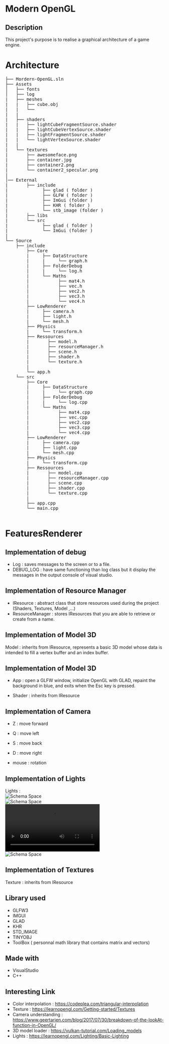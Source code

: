 Modern OpenGL   
===============   


Description      
------------      

This project's purpose is to realise a graphical architecture of a game engine.    


# Architecture    
<pre>
├── Mordern-OpenGL.sln   
├── Assets   
│   ├── fonts   
│   ├── log   
|   ├── meshes
|   |   ├── cube.obj
|   |   └── 
|   |
|   ├── shaders
|   |   ├── lightCubeFragmentSource.shader
|   |   ├── lightCubeVertexSource.shader
|   |   ├── lightFragmentSource.shader
|   |   └── lightVertexSource.shader
|   |
|   └── textures
|       ├── awesomeface.png
|       ├── container.jpg
|       ├── container2.png
|       └── container2_specular.png
|   
│── External  
|       ├── include
|             ├── glad ( folder )
|             ├── GLFW ( folder )
|             ├── ImGui (folder )
|             ├── KHR ( folder )
|             └── stb_image (folder )
|       ├── libs
|       └── src
|             ├── glad ( folder )
|             └── ImGui (folder )
|       
└── Source   
    ├── include   
        ├── Core   
        |     ├── DataStructure
        |     |     └── graph.h
        |     ├── FolderDebug
        |     |     └── log.h
        |     └── Maths
        |           ├── mat4.h
        |           ├── vec.h
        |           ├── vec2.h
        |           ├── vec3.h
        |           └── vec4.h
        ├── LowRenderer   
        |     ├── camera.h
        |     ├── light.h
        |     └── mesh.h
        ├── Physics   
        |     └── transform.h
        ├── Ressources   
        |       ├── model.h
        |       ├── resourceManager.h
        |       ├── scene.h
        |       ├── shader.h
        |       └── texture.h
        |
        └── app.h
    └── src   
        ├── Core   
        |     ├── DataStructure
        |     |     └── graph.cpp
        |     ├── FolderDebug
        |     |     └── log.cpp
        |     └── Maths
        |           ├── mat4.cpp
        |           ├── vec.cpp
        |           ├── vec2.cpp
        |           ├── vec3.cpp
        |           └── vec4.cpp
        ├── LowRenderer   
        |     ├── camera.cpp
        |     ├── light.cpp
        |     └── mesh.cpp
        ├── Physics   
        |     └── transform.cpp
        ├── Ressources   
        |       ├── model.cpp
        |       ├── resourceManager.cpp
        |       ├── scene.cpp
        |       ├── shader.cpp
        |       └── texture.cpp
        |
        ├── app.cpp
        └── main.cpp

</pre>
# FeaturesRenderer       
      
## Implementation of debug          
     
- Log : saves messages to the screen or to a file.     
- DEBUG_LOG : have same functioning than log class but it display the messages in the output console of visual studio.    
   
 
## Implementation of Resource Manager    
    
- IResource : abstract class that store resources used during the project (Shaders, Textures, Model ,...)        
- ResourceManager : stores IResources that you are able to retrieve or create from a name.          

## Implementation of Model 3D      
      
Model : inherits from IResource, represents a basic 3D model whose data is intended to fill a vertex buffer and an index buffer.    

## Implementation of Model 3D          
        
- App : open a GLFW window, initialize OpenGL with GLAD, repaint
the background in blue, and exits when the Esc key is pressed.      
    
- Shader : inherits from IResource      
    
## Implementation of Camera    

- Z : move forward    
- Q : move left    
- S : move back    
- D : move right    
       
- mouse : rotation     

## Implementation of Lights       
   
Lights :      
![Schema Space](./Modern-OpenGL/Assets/fonts/basicLight.png)    
![Schema Space](./Modern-OpenGL/Assets/fonts/casters.png)    
![Schema Space](./Modern-OpenGL/Assets/fonts/Modern-OpenGL%202023-06-04%2018-10-26.mp4)    
![Schema Space](./Modern-OpenGL/Assets/fonts/multiple_lights.png)    
  

## Implementation of Textures      
    

Texture : inherits from IResource  



Library used 
-------------

- GLFW3     
- IMGUI      
- GLAD      
- KHR    
- STD_IMAGE        
- TINYOBJ      
- ToolBox ( personnal math library that contains matrix and vectors)     


Made with    
------------    
- VisualStudio   
- C++  

Interesting Link  
----------------   

- Color interpolation : https://codeplea.com/triangular-interpolation      
- Texture : https://learnopengl.com/Getting-started/Textures        
- Camera understanding : https://www.geertarien.com/blog/2017/07/30/breakdown-of-the-lookAt-function-in-OpenGL/       
- 3D model loader : https://vulkan-tutorial.com/Loading_models  
- Lights : https://learnopengl.com/Lighting/Basic-Lighting    








